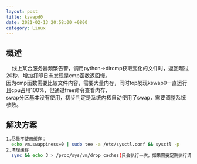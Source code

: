 ```yaml
---
layout: post
title: kswapd0
date: 2021-02-13 20:58:00 +0800
category: Linux
---
```


## 概述
&nbsp;&nbsp;&nbsp;&nbsp;线上某台服务器频繁告警，调用python->dircmp获取变化的文件时，返回超过20秒，增加打印日志发现是cmp函数返回慢。<br>
因为cmp函数需要比较文件内容，需要大量内存，同时top发现kswap0一直运行且cpu占用100%，但通过free命令查看内存，<br>
swap分区基本没有使用，初步判定是系统内核自动使用了swap，需要调整系统参数。

## 解决方案
```bash
1.尽量不使用缓存：
  echo vm.swappiness=0 | sudo tee -a /etc/sysctl.conf && sysctl -p
2.清理缓存
  sync && echo 3 > /proc/sys/vm/drop_caches(只会执行一次，如果需要定期执行请设置crontab)
```

